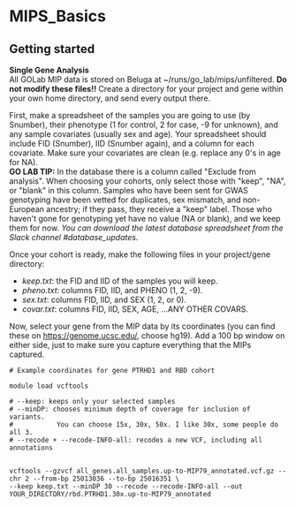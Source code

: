 # MIPS_Basics

## Getting started

**Single Gene Analysis**  
All GOLab MIP data is stored on Beluga at ~/runs/go_lab/mips/unfiltered. **Do not modify these files!!** Create a directory for your project and gene within your own home directory, and send every output there.  
  
First, make a spreadsheet of the samples you are going to use (by Snumber), their phenotype (1 for control, 2 for case, -9 for unknown), and any sample covariates (usually sex and age). Your spreadsheet should include FID (Snumber), IID (Snumber again), and a column for each covariate. Make sure your covariates are clean (e.g. replace any 0's in age for NA).  
**GO LAB TIP:** In the database there is a column called "Exclude from analysis". When choosing your cohorts, only select those with "keep", "NA", or "blank" in this column. Samples who have been sent for GWAS genotyping have been vetted for duplicates, sex mismatch, and non-European ancestry; if they pass, they receive a "keep" label. Those who haven't gone for genotyping yet have no value (NA or blank), and we keep them for now. *You can download the latest database spreadsheet from the Slack channel #database_updates.*  
  
Once your cohort is ready, make the following files in your project/gene directory:
* *keep.txt*: the FID and IID of the samples you will keep.  
* *pheno.txt*: columns FID, IID, and PHENO (1, 2, -9).  
* *sex.txt*: columns FID, IID, and SEX (1, 2, or 0).  
* *covar.txt*: columns FID, IID, SEX, AGE, ...ANY OTHER COVARS.  
  
Now, select your gene from the MIP data by its coordinates (you can find these on https://genome.ucsc.edu/, choose hg19). Add a 100 bp window on either side, just to make sure you capture everything that the MIPs captured. 

````
# Example coordinates for gene PTRHD1 and RBD cohort 

module load vcftools

# --keep: keeps only your selected samples
# --minDP: chooses minimum depth of coverage for inclusion of variants. 
#           You can choose 15x, 30x, 50x. I like 30x, some people do all 3. 
# --recode + --recode-INFO-all: recodes a new VCF, including all annotations


vcftools --gzvcf all_genes.all_samples.up-to-MIP79_annotated.vcf.gz --chr 2 --from-bp 25013036 --to-bp 25016351 \
--keep keep.txt --minDP 30 --recode --recode-INFO-all --out YOUR_DIRECTORY/rbd.PTRHD1.30x.up-to-MIP79_annotated
````
